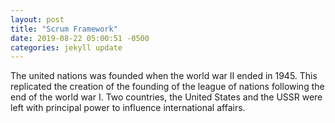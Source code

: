 ```yaml
---
layout: post
title: "Scrum Framework"
date: 2019-08-22 05:00:51 -0500
categories: jekyll update
---
```


The united nations was founded when the world war II ended in 1945.  This replicated the creation of the founding of the league of nations following the end of the world war I.  Two countries, the United States and the USSR were left with principal power to influence international affairs.
